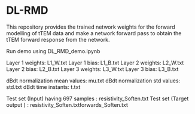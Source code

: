 # DL-RMD
This repository provides the trained network weights for the forward modelling of tTEM data and make a network forward pass to obtain the tTEM forward response from the network.

Run demo using DL_RMD_demo.ipynb

Layer 1 weights: L1_W.txt
Layer 1 bias:    L1_B.txt 
Layer 2 weights: L2_W.txt
Layer 2 bias:    L2_B.txt
Layer 3 weights: L3_W.txt
Layer 3 bias:    L3_B.txt

dBdt normalization mean values: mu.txt
dBdt normalization std values:  std.txt
dBdt time instants:             t.txt

Test set (Input) having 697 samples : resistivity_Soften.txt
Test set (Target output ) :           resistivity_Soften.txtforwards_Soften.txt
